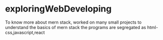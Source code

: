 # exploringWebDeveloping
To know more about mern stack,
worked on many small projects to understand the basics of mern stack
the programs are segregated as html-css,javascript,react

